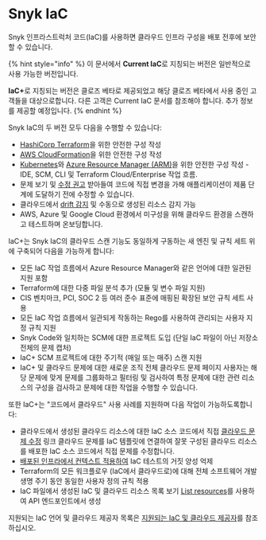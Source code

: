 # Snyk IaC

Snyk 인프라스트럭처 코드(IaC)를 사용하면 클라우드 인프라 구성을 배포 전후에 보안할 수 있습니다.

{% hint style="info" %}
이 문서에서 **Current IaC**로 지칭되는 버전은 일반적으로 사용 가능한 버전입니다.

**IaC+**&#xB85C; 지칭되는 버전은 클로즈 베타로 제공되었고 해당 클로즈 베타에서 사용 중인 고객들을 대상으로합니다. 다른 고객은 Current IaC 문서를 참조해야 합니다. 추가 정보를 제공할 예정입니다.
{% endhint %}

Snyk IaC의 두 버전 모두 다음을 수행할 수 있습니다:

* [HashiCorp Terraform](scan-your-iac-source-code/scan-terraform-files/)을 위한 안전한 구성 작성
* [AWS CloudFormation](scan-your-iac-source-code/scan-cloudformation-files/)을 위한 안전한 구성 작성
* [Kubernetes](scan-your-iac-source-code/scan-kubernetes-configuration-files/)와 [Azure Resource Manager (ARM)](scan-your-iac-source-code/scan-arm-configuration-files.md)을 위한 안전한 구성 작성 - IDE, SCM, CLI 및 Terraform Cloud/Enterprise 작업 흐름.
* 문제 보기 및 [수정 권고](getting-started-with-current-iac.md) 받아들여 코드에 직접 변경을 가해 애플리케이션이 제품 단계에 도달하기 전에 수정할 수 있습니다.
* 클라우드에서 [drift 감지](iac+-code-to-cloud-capabilities/detect-drift-and-manually-created-resources/) 및 수동으로 생성된 리소스 감지 가능
* AWS, Azure 및 Google Cloud 환경에서 미구성을 위해 클라우드 환경을 스캔하고 테스트하며 온보딩합니다.

IaC+는 Snyk IaC의 클라우드 스캔 기능도 동일하게 구동하는 새 엔진 및 규칙 세트 위에 구축되어 다음을 가능하게 합니다:

* 모든 IaC 작업 흐름에서 Azure Resource Manager와 같은 언어에 대한 일관된 지원 포함
* Terraform에 대한 다중 파일 분석 추가 (모듈 및 변수 파일 지원)
* CIS 벤치마크, PCI, SOC 2 등 여러 준수 표준에 매핑된 확장된 보안 규칙 세트 사용
* 모든 IaC 작업 흐름에서 일관되게 작동하는 Rego를 사용하여 관리되는 사용자 지정 규칙 지원
* Snyk Code와 일치하는 SCM에 대한 프로젝트 도입 (단일 IaC 파일이 아닌 저장소 전체의 문제 캡처)
* IaC+ SCM 프로젝트에 대한 주기적 (매일 또는 매주) 스캔 지원
* IaC+ 및 클라우드 문제에 대한 새로운 조직 전체 클라우드 문제 페이지 사용자는 해당 문제에 맞게 문제를 그룹화하고 필터링 및 검사하여 특정 문제에 대한 관련 리소스의 구성을 검사하고 문제에 대한 작업을 수행할 수 있습니다.

또한 IaC+는 "코드에서 클라우드" 사용 사례를 지원하며 다음 작업이 가능하도록합니다:

* 클라우드에서 생성된 클라우드 리소스에 대한 IaC 소스 코드에서 직접 [클라우드 문제 수정](iac+-code-to-cloud-capabilities/fix-cloud-issues-in-iac.md) 링크 클라우드 문제를 IaC 템플릿에 연결하여 잘못 구성된 클라우드 리소스를 배포한 IaC 소스 코드에서 직접 문제를 수정합니다.
* [배포된 인프라에서 컨텍스트 적용하여](iac+-code-to-cloud-capabilities/add-cloud-context-to-your-iac-tests.md) IaC 테스트의 거짓 양성 억제
* Terraform의 모든 워크플로우 (IaC에서 클라우드로)에 대해 전체 소프트웨어 개발 생명 주기 동안 동일한 사용자 정의 규칙 적용
* IaC 파일에서 생성된 IaC 및 클라우드 리소스 목록 보기 [List resources](https://apidocs.snyk.io/?version=2023-09-20%7Ebeta#get-/orgs/-org_id-/cloud/resources)를 사용하여 API 엔드포인트에서 생성

지원되는 IaC 언어 및 클라우드 제공자 목록은 [지원되는 IaC 및 클라우드 제공자](supported-iac-languages-cloud-providers-and-cloud-resources/)를 참조하십시오.

